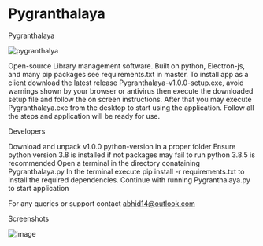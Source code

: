 # Pygranthalaya
Pygranthalaya 

![pygranthalya](https://user-images.githubusercontent.com/34400585/164593247-cdff656e-2b31-4a5b-b473-6d130c0cd500.png)

  Open-source Library management software.
  Built on python, Electron-js, and many pip packages see requirements.txt in master.
  To install app as a client download the latest release Pygranthalaya-v1.0.0-setup.exe, 
  avoid warnings shown by your browser or antivirus then execute the downloaded
  setup file and follow the on screen instructions. After that you may
  execute Pygranthalaya.exe from the desktop to start using the application.
  Follow all the steps and application will be ready for use.

Developers

  Download and unpack v1.0.0 python-version in a proper folder
  Ensure python version 3.8 is installed if not packages may fail to run python 3.8.5 is recommended
  Open a terminal in the directory conataining Pygranthalaya.py
  In the terminal execute pip install -r requirements.txt to install the required dependencies.
  Continue with running Pygranthalaya.py to start application

For any queries or support contact abhid14@outlook.com

Screenshots

![image](https://user-images.githubusercontent.com/34400585/164593081-7b8613a1-94b2-4deb-b4cf-a278d2ff9c00.png)

